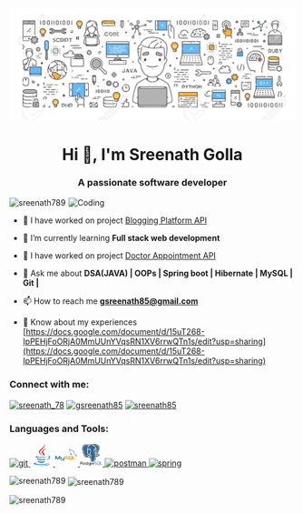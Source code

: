 ![logo](https://github.com/sreenath789/sreenath789/blob/main/gitbanner.jpg)
<h1 align="center">Hi 👋, I'm Sreenath Golla</h1>
<h3 align="center">A passionate software developer</h3>
<img align="right" alt="Coding" width="400" src="https://media3.giphy.com/media/v1.Y2lkPTc5MGI3NjExajhyNmVyNHNkbDFobW8wZ3lnMDF0ZjZ1OHZlOGgwNjdkdzZnc3NkYiZlcD12MV9pbnRlcm5hbF9naWZfYnlfaWQmY3Q9Zw/qgQUggAC3Pfv687qPC/giphy.gif">

<p align="left"> <img src="https://komarev.com/ghpvc/?username=sreenath789&label=Profile%20views&color=0e75b6&style=flat" alt="sreenath789" /> </p>

- 🔭 I have worked on project [Blogging Platform API](https://github.com/sreenath789/blogging-project-aws-deploy/tree/main/blogging-project)

- 🌱 I’m currently learning **Full stack web development**

- 🔭 I have worked on project [Doctor Appointment API](https://github.com/sreenath789/doc-aws-deploy/tree/main/Doctor-App)

- 💬 Ask me about **DSA(JAVA) | OOPs | Spring boot | Hibernate | MySQL | Git |**

- 📫 How to reach me **gsreenath85@gmail.com**

- 📄 Know about my experiences [https://docs.google.com/document/d/15uT268-IpPEHjFoORjA0MmUUnYVqsRN1XV6rrwQTn1s/edit?usp=sharing](https://docs.google.com/document/d/15uT268-IpPEHjFoORjA0MmUUnYVqsRN1XV6rrwQTn1s/edit?usp=sharing)

<h3 align="left">Connect with me:</h3>
<p align="left">
<a href="https://instagram.com/sreenath_78" target="blank"><img align="center" src="https://raw.githubusercontent.com/rahuldkjain/github-profile-readme-generator/master/src/images/icons/Social/instagram.svg" alt="sreenath_78" height="30" width="40" /></a>
<a href="https://www.hackerrank.com/gsreenath85" target="blank"><img align="center" src="https://raw.githubusercontent.com/rahuldkjain/github-profile-readme-generator/master/src/images/icons/Social/hackerrank.svg" alt="gsreenath85" height="30" width="40" /></a>
<a href="https://www.leetcode.com/sreenath85" target="blank"><img align="center" src="https://raw.githubusercontent.com/rahuldkjain/github-profile-readme-generator/master/src/images/icons/Social/leet-code.svg" alt="sreenath85" height="30" width="40" /></a>
</p>

<h3 align="left">Languages and Tools:</h3>
<p align="left"> <a href="https://git-scm.com/" target="_blank" rel="noreferrer"> <img src="https://www.vectorlogo.zone/logos/git-scm/git-scm-icon.svg" alt="git" width="40" height="40"/> </a> <a href="https://www.java.com" target="_blank" rel="noreferrer"> <img src="https://raw.githubusercontent.com/devicons/devicon/master/icons/java/java-original.svg" alt="java" width="40" height="40"/> </a> <a href="https://www.mysql.com/" target="_blank" rel="noreferrer"> <img src="https://raw.githubusercontent.com/devicons/devicon/master/icons/mysql/mysql-original-wordmark.svg" alt="mysql" width="40" height="40"/> </a> <a href="https://www.postgresql.org" target="_blank" rel="noreferrer"> <img src="https://raw.githubusercontent.com/devicons/devicon/master/icons/postgresql/postgresql-original-wordmark.svg" alt="postgresql" width="40" height="40"/> </a> <a href="https://postman.com" target="_blank" rel="noreferrer"> <img src="https://www.vectorlogo.zone/logos/getpostman/getpostman-icon.svg" alt="postman" width="40" height="40"/> </a> <a href="https://spring.io/" target="_blank" rel="noreferrer"> <img src="https://www.vectorlogo.zone/logos/springio/springio-icon.svg" alt="spring" width="40" height="40"/> </a> </p>

<p><img align="left" src="https://github-readme-stats.vercel.app/api/top-langs?username=sreenath789&show_icons=true&locale=en&layout=compact" alt="sreenath789" /></p>

<p>&nbsp;<img align="center" src="https://github-readme-stats.vercel.app/api?username=sreenath789&show_icons=true&locale=en" alt="sreenath789" /></p>

<p><img align="center" src="https://github-readme-streak-stats.herokuapp.com/?user=sreenath789&" alt="sreenath789" /></p>
